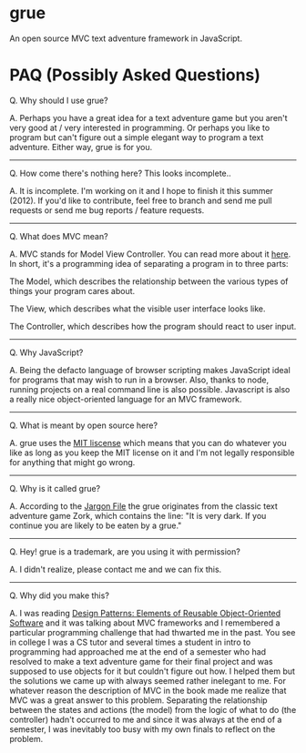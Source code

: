 grue
====

An open source MVC text adventure framework in JavaScript.

PAQ (Possibly Asked Questions)
====

Q. Why should I use grue?

A. Perhaps you have a great idea for a text adventure game but you aren't very
good at / very interested in programming.  Or perhaps you like to program but
can't figure out a simple elegant way to program a text adventure.  Either way,
grue is for you.

---

Q. How come there's nothing here?  This looks incomplete..

A. It is incomplete.  I'm working on it and I hope to finish it this summer (2012).
If you'd like to contribute, feel free to branch and send me pull requests or send
me bug reports / feature requests.

---

Q. What does MVC mean?

A. MVC stands for Model View Controller.  You can read more about it [here](http://en.wikipedia.org/wiki/Model%E2%80%93view%E2%80%93controller).
In short, it's a programming idea of separating a program in to three parts:

The Model, which describes the relationship between the various types of things
your program cares about.

The View, which describes what the visible user interface looks like.

The Controller, which describes how the program should react to user input.

---

Q. Why JavaScript?

A. Being the defacto language of browser scripting makes JavaScript ideal for
programs that may wish to run in a browser.  Also, thanks to node, running projects
on a real command line is also possible.  Javascript is also a really nice
object-oriented language for an MVC framework.

---

Q. What is meant by open source here?

A. grue uses the [MIT liscense](http://en.wikipedia.org/wiki/Mit_license) which means
that you can do whatever you like as long as you keep the MIT license on it and I'm
not legally responsible for anything that might go wrong.

---

Q. Why is it called grue?

A. According to the [Jargon File](http://www.catb.org/jargon/html/G/grue.html) the grue
originates from the classic text adventure game Zork, which contains the line:
"It is very dark. If you continue you are likely to be eaten by a grue."

---

Q. Hey! grue is a trademark, are you using it with permission?

A. I didn't realize, please contact me and we can fix this.

---

Q. Why did you make this?

A. I was reading [Design Patterns: Elements of Reusable Object-Oriented Software](http://www.amazon.com/Design-Patterns-Elements-Reusable-Object-Oriented/dp/0201633612/ref=sr_1_1?ie=UTF8&qid=1338587436&sr=8-1)
and it was talking about MVC frameworks and I remembered a particular programming
challenge that had thwarted me in the past.  You see in college I was a CS tutor
and several times a student in intro to programming had approached me at the end of a
semester who had resolved to make a text adventure game for their final project and
was supposed to use objects for it but couldn't figure out how.  I helped them but the
solutions we came up with always seemed rather inelegant to me.  For whatever reason
the description of MVC in the book made me realize that MVC was a great answer to this
problem.  Separating the relationship between the states and actions (the model) from
the logic of what to do (the controller) hadn't occurred to me and since it was always
at the end of a semester, I was inevitably too busy with my own finals to reflect on
the problem.